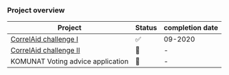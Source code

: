 ### Project overview

|Project       |Status |completion date|
|------        |------ |-------------- |
|[CorrelAid challenge I](https://github.com/CorrelAid/xberlin)|✅ | 09-2020|
| [CorrelAid challenge II](https://github.com/anneumann1/berlinbike)|🚧| -|
| KOMUNAT Voting advice application|🚧| -|

<!--
**anneumann1/anneumann1** is a ✨ _special_ ✨ repository because its `README.md` (this file) appears on your GitHub profile.



#Here are some ideas to get you started:
# Hi there 👋 

# 🔭 I’m currently working on ...
# 🌱 I’m currently learning ...
# 👯 I’m looking to collaborate on ...
# 🤔 I’m looking for help with ...
# 💬 Ask me about ...
# 📫 How to reach me: ...
# 😄 Pronouns: ...
# ⚡ Fun fact: ...

